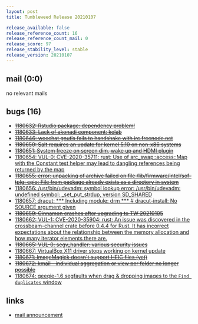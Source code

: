 ```yaml
---
layout: post
title: Tumbleweed Release 20210107

release_available: false
release_reference_count: 16
release_reference_count_mail: 0
release_score: 97
release_stability_level: stable
release_version: 20210107
---
```


## mail (0:0)

no relevant mails

## bugs (16)

<!--more-->

- ~~[1180632: Rstudio package: dependency problem!](https://bugzilla.opensuse.org/show_bug.cgi?id=1180632)~~
- ~~[1180633: Lack of akonadi component: kolab](https://bugzilla.opensuse.org/show_bug.cgi?id=1180633)~~
- ~~[1180646: weechat gnutls fails to handshake with irc.freenode.net](https://bugzilla.opensuse.org/show_bug.cgi?id=1180646)~~
- ~~[1180650: Salt requires an update for kernel 5.10 on non-x86 systems](https://bugzilla.opensuse.org/show_bug.cgi?id=1180650)~~
- ~~[1180651: System freeze on screen dim, wake up and HDMI plugin](https://bugzilla.opensuse.org/show_bug.cgi?id=1180651)~~
- [1180654: VUL-0: CVE-2020-35711: rust: Use of arc_swap::access::Map with the Constant test helper may lead to dangling references being returned by the map](https://bugzilla.opensuse.org/show_bug.cgi?id=1180654)
- ~~[1180655: error: unpacking of archive failed on file /lib/firmware/intel/sof-tplg: cpio: File from package already exists as a directory in system](https://bugzilla.opensuse.org/show_bug.cgi?id=1180655)~~
- [1180656: /usr/bin/udevadm: symbol lookup error: /usr/bin/udevadm: undefined symbol: _set_put_strdup, version SD_SHARED](https://bugzilla.opensuse.org/show_bug.cgi?id=1180656)
- [1180657: dracut: *** Including module: drm *** # dracut-install: No SOURCE argument given](https://bugzilla.opensuse.org/show_bug.cgi?id=1180657)
- ~~[1180659: Cinnamon crashes after upgrading to TW 20210105](https://bugzilla.opensuse.org/show_bug.cgi?id=1180659)~~
- [1180662: VUL-1: CVE-2020-35904: rust: An issue was discovered in the crossbeam-channel crate before 0.4.4 for Rust. It has incorrect expectations about the relationship between the memory allocation and how many iterator elements there are.](https://bugzilla.opensuse.org/show_bug.cgi?id=1180662)
- ~~[1180665: VUL-0: segv_handler: various security issues](https://bugzilla.opensuse.org/show_bug.cgi?id=1180665)~~
- [1180667: VirtualBox X11 driver stops working on kernel update](https://bugzilla.opensuse.org/show_bug.cgi?id=1180667)
- ~~[1180671: ImageMagick doesn't support HEIC files (yet)](https://bugzilla.opensuse.org/show_bug.cgi?id=1180671)~~
- ~~[1180672: kmail - individual aggregation or view per folder no longer possible](https://bugzilla.opensuse.org/show_bug.cgi?id=1180672)~~
- [1180674: geeqie-1.6 segfaults when drag & dropping images to the `Find duplicates` window](https://bugzilla.opensuse.org/show_bug.cgi?id=1180674)



## links

- [mail announcement](https://lists.opensuse.org/archives/list/factory@lists.opensuse.org/thread/2RPVS7JDL5WFBHCNCRSGFU6ULMBHKZLG)
